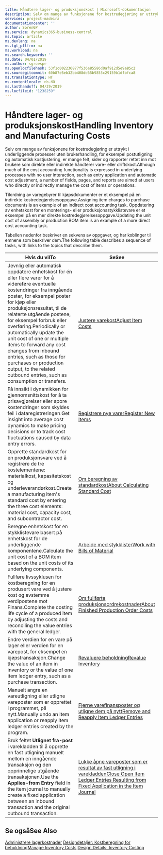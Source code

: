 ```yaml
---
title: Håndtere lager- og produksjonskost | Microsoft-dokumentasjon
description: Selv om mange av funksjonene for kostredegjøring er uttrykt i underliggende prosesser uten brukerhandling, for eksempel postutligning og automatisk kostjustering, er mange felt, sider og rapporter rettet inn mot brukere som direkte eller indirekte håndterer vare- eller driftskost.
services: project-madeira
documentationcenter: ''
author: SorenGP
ms.service: dynamics365-business-central
ms.topic: article
ms.devlang: na
ms.tgt_pltfrm: na
ms.workload: na
ms.search.keywords: ''
ms.date: 04/01/2019
ms.author: sgroespe
ms.openlocfilehash: 53f1c002236877f536a85586d0af912d5e9a85c2
ms.sourcegitcommit: 60b87e5eb32bb408dd65b9855c29159b1dfbfca8
ms.translationtype: HT
ms.contentlocale: nb-NO
ms.lasthandoff: 04/29/2019
ms.locfileid: "1238259"
---
```

# <a name="handling-inventory-and-manufacturing-costs"></a><span data-ttu-id="6f247-103">Håndtere lager- og produksjonskost</span><span class="sxs-lookup"><span data-stu-id="6f247-103">Handling Inventory and Manufacturing Costs</span></span>
<span data-ttu-id="6f247-104">Selv om mange av funksjonene for kostredegjøring er uttrykt i underliggende prosesser uten brukerhandling, for eksempel postutligning og automatisk kostjustering, er mange felt, sider og rapporter rettet inn mot brukere som direkte eller indirekte håndterer vare- eller driftskost.</span><span class="sxs-lookup"><span data-stu-id="6f247-104">Although much of the cost accounting functionality is expressed in underlying processes with no user interaction, such as entry application and automatic cost adjustment, a number of fields, pages, and reports are aimed at users who directly or indirectly manage the cost of items or operations.</span></span>  

 <span data-ttu-id="6f247-105">Tilordning av varegebyrer til kjøpsdokumenter er et eksempel på en indirekte kostredegjørelsesoppgave.</span><span class="sxs-lookup"><span data-stu-id="6f247-105">Assigning item charges to purchase documents is an example of an indirect cost accounting task.</span></span> <span data-ttu-id="6f247-106">Oppdatering av enhetskost for en monterings- eller produksjonsstykklistevare er et eksempel på en mer direkte kostredegjørelsesoppgave.</span><span class="sxs-lookup"><span data-stu-id="6f247-106">Updating the unit cost of assembly or production BOM item is an example of a more direct cost accounting task.</span></span>  

 <span data-ttu-id="6f247-107">Tabellen nedenfor beskriver en sekvens av oppgaver, og har koblinger til emnene som beskriver dem.</span><span class="sxs-lookup"><span data-stu-id="6f247-107">The following table describes a sequence of tasks, with links to the topics that describe them.</span></span>   

|<span data-ttu-id="6f247-108">**Hvis du vil**</span><span class="sxs-lookup"><span data-stu-id="6f247-108">**To**</span></span>|<span data-ttu-id="6f247-109">**Se**</span><span class="sxs-lookup"><span data-stu-id="6f247-109">**See**</span></span>|  
|------------|-------------|  
|<span data-ttu-id="6f247-110">Jevnlig eller automatisk oppdatere enhetskost for én eller flere varer for å videreføre eventuelle kostendringer fra inngående poster, for eksempel poster for kjøp eller produksjonsresultat, til de relaterte utgående postene, for eksempel forbruk eller overføring.</span><span class="sxs-lookup"><span data-stu-id="6f247-110">Periodically or automatically update the unit cost of one or multiple items to forward any cost changes from inbound entries, such as those for purchases or production output, to the related outbound entries, such as consumption or transfers.</span></span>|[<span data-ttu-id="6f247-111">Justere varekost</span><span class="sxs-lookup"><span data-stu-id="6f247-111">Adjust Item Costs</span></span>](inventory-how-adjust-item-costs.md)|  
|<span data-ttu-id="6f247-112">Få innsikt i dynamikken for gjennomsnittskost for å ta prisavgjørelser eller spore kostendringer som skyldes feil i dataregistreringen.</span><span class="sxs-lookup"><span data-stu-id="6f247-112">Get insight into average cost dynamics to make pricing decisions or to track cost fluctuations caused by data entry errors.</span></span>|[<span data-ttu-id="6f247-113">Registrere nye varer</span><span class="sxs-lookup"><span data-stu-id="6f247-113">Register New Items</span></span>](inventory-how-register-new-items.md)|  
|<span data-ttu-id="6f247-114">Opprette standardkost for en produksjonsvare ved å registrere de tre kostelementene: materialkost, kapasitetskost og underleverandørkost.</span><span class="sxs-lookup"><span data-stu-id="6f247-114">Create a manufacturing item's standard cost by entering the three cost elements: material cost, capacity cost, and subcontractor cost.</span></span>|[<span data-ttu-id="6f247-115">Om beregning av standardkost</span><span class="sxs-lookup"><span data-stu-id="6f247-115">About Calculating Standard Cost</span></span>](finance-about-calculating-standard-cost.md)|  
|<span data-ttu-id="6f247-116">Beregne enhetskost for en stykklistevare basert på enhetskost for de underliggende komponentene.</span><span class="sxs-lookup"><span data-stu-id="6f247-116">Calculate the unit cost of a BOM item based on the unit costs of its underlying components.</span></span>|[<span data-ttu-id="6f247-117">Arbeide med stykklister</span><span class="sxs-lookup"><span data-stu-id="6f247-117">Work with Bills of Material</span></span>](inventory-how-work-BOMs.md)|  
|<span data-ttu-id="6f247-118">Fullføre livssyklusen for kostberegning for en produsert vare ved å justere kost og avstemme verdipostene mot Finans.</span><span class="sxs-lookup"><span data-stu-id="6f247-118">Complete the costing life cycle of a produced item by adjusting the costs and reconciling the value entries with the general ledger.</span></span>|[<span data-ttu-id="6f247-119">Om fullførte produksjonsordrekostnader</span><span class="sxs-lookup"><span data-stu-id="6f247-119">About Finished Production Order Costs</span></span>](finance-about-finished-production-order-costs.md)|  
|<span data-ttu-id="6f247-120">Endre verdien for en vare på lager eller verdien for en varepost, for eksempel en kjøpstransaksjon.</span><span class="sxs-lookup"><span data-stu-id="6f247-120">Change the value of an item in inventory or the value of one item ledger entry, such as a purchase transaction.</span></span>|[<span data-ttu-id="6f247-121">Revaluere beholdning</span><span class="sxs-lookup"><span data-stu-id="6f247-121">Revalue Inventory</span></span>](inventory-how-revalue-inventory.md)|
|<span data-ttu-id="6f247-122">Manuelt angre en vareutligning eller utligne vareposter som er opprettet i programmet, på nytt.</span><span class="sxs-lookup"><span data-stu-id="6f247-122">Manually undo an item application or reapply item ledger entries created by the program.</span></span>|[<span data-ttu-id="6f247-123">Fjerne varefinansposter og utligne dem på nytt</span><span class="sxs-lookup"><span data-stu-id="6f247-123">Remove and Reapply Item Ledger Entries</span></span>](finance-how-to-remove-and-reapply-item-entries.md)|  
|<span data-ttu-id="6f247-124">Bruk feltet **Utlignet fra-post** i varekladden til å opprette en fast utligning manuelt mellom en inngående transaksjon og den opprinnelige utgående transaksjonen.</span><span class="sxs-lookup"><span data-stu-id="6f247-124">Use the **Applies-from Entry** field in the item journal to manually create a fixed application between an inbound transaction and the original outbound transaction.</span></span>|[<span data-ttu-id="6f247-125">Lukke åpne vareposter som er resultat av fast utligning i varekladden</span><span class="sxs-lookup"><span data-stu-id="6f247-125">Close Open Item Ledger Entries Resulting from Fixed Application in the Item Journal</span></span>](finance-how-to-close-open-item-ledger-entries-resulting-from-fixed-application-in-the-item-journal.md)|  

## <a name="see-also"></a><span data-ttu-id="6f247-126">Se også</span><span class="sxs-lookup"><span data-stu-id="6f247-126">See Also</span></span>  
<span data-ttu-id="6f247-127">[Administrere lagerkostnader](finance-manage-inventory-costs.md)
[Designdetaljer: Kostberegning for beholdning](design-details-inventory-costing.md)</span><span class="sxs-lookup"><span data-stu-id="6f247-127">[Manage Inventory Costs](finance-manage-inventory-costs.md)
[Design Details: Inventory Costing](design-details-inventory-costing.md)</span></span>
